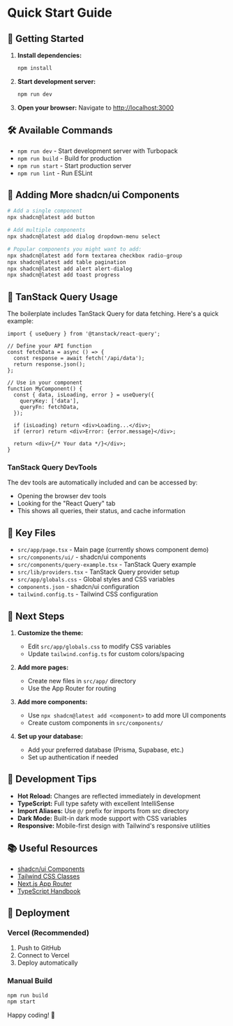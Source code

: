 # Quick Start Guide

## 🚀 Getting Started

1. **Install dependencies:**
   ```bash
   npm install
   ```

2. **Start development server:**
   ```bash
   npm run dev
   ```

3. **Open your browser:**
   Navigate to [http://localhost:3000](http://localhost:3000)

## 🛠️ Available Commands

- `npm run dev` - Start development server with Turbopack
- `npm run build` - Build for production
- `npm run start` - Start production server
- `npm run lint` - Run ESLint

## 🎨 Adding More shadcn/ui Components

```bash
# Add a single component
npx shadcn@latest add button

# Add multiple components
npx shadcn@latest add dialog dropdown-menu select

# Popular components you might want to add:
npx shadcn@latest add form textarea checkbox radio-group
npx shadcn@latest add table pagination
npx shadcn@latest add alert alert-dialog
npx shadcn@latest add toast progress
```

## 🔄 TanStack Query Usage

The boilerplate includes TanStack Query for data fetching. Here's a quick example:

```tsx
import { useQuery } from '@tanstack/react-query';

// Define your API function
const fetchData = async () => {
  const response = await fetch('/api/data');
  return response.json();
};

// Use in your component
function MyComponent() {
  const { data, isLoading, error } = useQuery({
    queryKey: ['data'],
    queryFn: fetchData,
  });

  if (isLoading) return <div>Loading...</div>;
  if (error) return <div>Error: {error.message}</div>;

  return <div>{/* Your data */}</div>;
}
```

### TanStack Query DevTools

The dev tools are automatically included and can be accessed by:
- Opening the browser dev tools
- Looking for the "React Query" tab
- This shows all queries, their status, and cache information

## 📁 Key Files

- `src/app/page.tsx` - Main page (currently shows component demo)
- `src/components/ui/` - shadcn/ui components
- `src/components/query-example.tsx` - TanStack Query example
- `src/lib/providers.tsx` - TanStack Query provider setup
- `src/app/globals.css` - Global styles and CSS variables
- `components.json` - shadcn/ui configuration
- `tailwind.config.ts` - Tailwind CSS configuration

## 🎯 Next Steps

1. **Customize the theme:**
   - Edit `src/app/globals.css` to modify CSS variables
   - Update `tailwind.config.ts` for custom colors/spacing

2. **Add more pages:**
   - Create new files in `src/app/` directory
   - Use the App Router for routing

3. **Add more components:**
   - Use `npx shadcn@latest add <component>` to add more UI components
   - Create custom components in `src/components/`

4. **Set up your database:**
   - Add your preferred database (Prisma, Supabase, etc.)
   - Set up authentication if needed

## 🔧 Development Tips

- **Hot Reload:** Changes are reflected immediately in development
- **TypeScript:** Full type safety with excellent IntelliSense
- **Import Aliases:** Use `@/` prefix for imports from src directory
- **Dark Mode:** Built-in dark mode support with CSS variables
- **Responsive:** Mobile-first design with Tailwind's responsive utilities

## 📚 Useful Resources

- [shadcn/ui Components](https://ui.shadcn.com/docs/components)
- [Tailwind CSS Classes](https://tailwindcss.com/docs)
- [Next.js App Router](https://nextjs.org/docs/app)
- [TypeScript Handbook](https://www.typescriptlang.org/docs/)

## 🚀 Deployment

### Vercel (Recommended)
1. Push to GitHub
2. Connect to Vercel
3. Deploy automatically

### Manual Build
```bash
npm run build
npm start
```

Happy coding! 🎉 